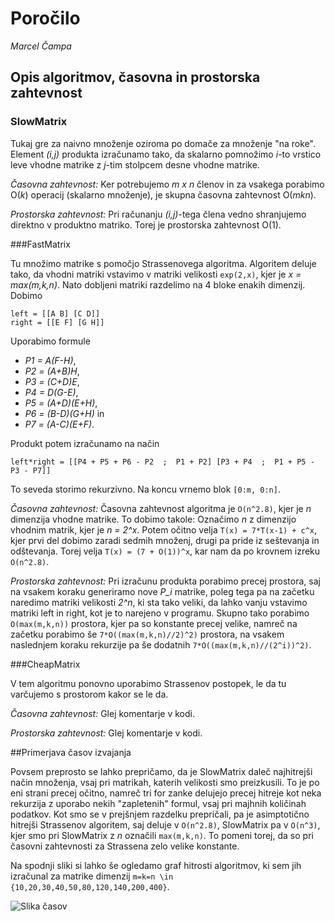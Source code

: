 # Poročilo

*Marcel Čampa*

## Opis algoritmov, časovna in prostorska zahtevnost

### SlowMatrix

Tukaj gre za naivno množenje oziroma po domače za množenje "na roke". Element *(i,j)* produkta izračunamo tako, da skalarno pomnožimo *i*-to vrstico leve vhodne matrike z *j*-tim stolpcem desne vhodne matrike.

*Časovna zahtevnost:* Ker potrebujemo *m x n* členov in za vsakega porabimo O(*k*) operacij (skalarno množenje), je skupna časovna zahtevnost O(*mkn*).

*Prostorska zahtevnost:* Pri računanju *(i,j)*-tega člena vedno shranjujemo direktno v produktno matriko. Torej je prostorska zahtevnost O(1).

###FastMatrix

Tu množimo matrike s pomočjo Strassenovega algoritma. Algoritem deluje tako, da vhodni matriki vstavimo v matriki velikosti `exp(2,x)`, kjer je *x = max(m,k,n)*. Nato dobljeni matriki razdelimo na 4 bloke enakih dimenzij. Dobimo

```
left = [[A B] [C D]]
right = [[E F] [G H]]
```

Uporabimo formule

* *P1 = A(F-H)*,
* *P2 = (A+B)H*,
* *P3 = (C+D)E*,
* *P4 = D(G-E)*,
* *P5 = (A+D)(E+H)*,
* *P6 = (B-D)(G+H)* in
* *P7 = (A-C)(E+F)*.

Produkt potem izračunamo na način

```
left*right = [[P4 + P5 + P6 - P2  ;  P1 + P2] [P3 + P4  ;  P1 + P5 - P3 - P7]]
```

To seveda storimo rekurzivno. Na koncu vrnemo blok `[0:m, 0:n]`.

*Časovna zahtevnost:* Časovna zahtevnost algoritma je `O(n^2.8)`, kjer je *n* dimenzija vhodne matrike. To dobimo takole: Označimo *n* z dimenzijo vhodnim matrik, kjer je *n = 2^x*. Potem očitno velja `T(x) = 7*T(x-1) + c^x`, kjer prvi del dobimo zaradi sedmih množenj, drugi pa pride iz seštevanja in odštevanja. Torej velja `T(x) = (7 + O(1))^x`, kar nam da po krovnem izreku `O(n^2.8)`.

*Prostorska zahtevnost:* Pri izračunu produkta porabimo precej prostora, saj na vsakem koraku generiramo nove *P_i* matrike, poleg tega pa na začetku naredimo matriki velikosti *2^n*, ki sta tako veliki, da lahko vanju vstavimo matriki left in right, kot je to narejeno v programu. Skupno tako porabimo `O(max(m,k,n))` prostora, kjer pa so konstante precej velike, namreč na začetku porabimo še `7*O((max(m,k,n)//2)^2)` prostora, na vsakem naslednjem koraku rekurzije pa še dodatnih `7*O((max(m,k,n)//(2^i))^2)`.

###CheapMatrix

V tem algoritmu ponovno uporabimo Strassenov postopek, le da tu varčujemo s prostorom kakor se le da.

*Časovna zahtevnost:* Glej komentarje v kodi.

*Prostorska zahtevnost:* Glej komentarje v kodi.

##Primerjava časov izvajanja

Povsem preprosto se lahko prepričamo, da je SlowMatrix daleč najhitrejši način množenja, vsaj pri matrikah, katerih velikosti smo preizkusili. To je po eni strani precej očitno, namreč tri for zanke delujejo precej hitreje kot neka rekurzija z uporabo nekih "zapletenih" formul, vsaj pri majhnih količinah podatkov. Kot smo se v prejšnjem razdelku prepričali, pa je asimptotično hitrejši Strassenov algoritem, saj deluje v `O(n^2.8)`, SlowMatrix pa v `O(n^3)`, kjer smo pri SlowMatrix z *n* označili `max(m,k,n)`. To pomeni torej, da so pri časovni zahtevnosti za Strassena zelo velike konstante.

Na spodnji sliki si lahko še ogledamo graf hitrosti algoritmov, ki sem jih izračunal za matrike dimenzij `m=k=n \in {10,20,30,40,50,80,120,140,200,400}`.

![Slika časov](https://github.com/campovski/PSA1/blob/master/naloge/2016/dn1/matrix/MarcelCampa/graf.png)



